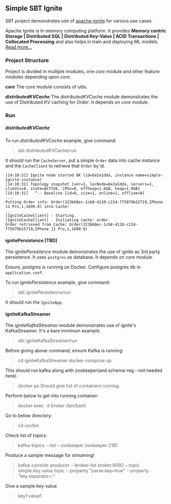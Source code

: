 ## Simple SBT Ignite

SBT project demonstrates use of [apache-ignite](https://ignite.apache.org) for various use cases.

Apache Ignite is In memory computing platform. It provides
**Memory centric Storage | Distributed SQL | Distributed Key-Value | ACID Transactions | Collocated Processing** and also helps in train and deploying ML models. [Read more...](https://apacheignite.readme.io/docs)

### Project Structure
Project is divided in multiple modules, one *core* module and other feature modules depending upon *core*.

***core***
The *core* module consists of utils.

***distributedKVCache***
The *distributedKVCache* module demonstrates the use of Distributed KV caching for *Order*. It depends on *core* module.

### Run

##### **distributedKVCache**
To run *distributedKVCache* example, give command:
> sbt distributedKVCache/run

It should run the `CacheServer`, put a simple `Order` data into cache instance and the `CacheClient` to retrieve that `Order` by id.

```
[14:10:31] Ignite node started OK (id=be2a1dda, instance name=simple-ignite-instance)
[14:10:31] Topology snapshot [ver=1, locNode=be2a1dda, servers=1, clients=0, state=ACTIVE, CPUs=8, offheap=1.6GB, heap=1.0GB]
[14:10:31]   ^-- Baseline [id=0, size=1, online=1, offline=0]
...
Putting Order info: Order(323b68ec-1cb8-4110-c214-f75079b15719,IPhone 11 Pro,1,1699.0) into Cache!
...
[IgniteCacheClient] - Starting.
[IgniteCacheClient] - Initiating cache: order.
Order retrieved from Cache: Order(323b68ec-1cb8-4110-c214-f75079b15719,IPhone 11 Pro,1,1699.0)
```


#### **ignitePersistence** [TBD]
The *ignitePersistence* module demonstrates the use of ignite as 3rd party persistence. It uses `postgres` as database. It depends on *core* module.

Ensure, postgres is running on Docker. Configure postgres db in `application.conf`.

To run *ignitePersistence* example, give command:
> sbt ignitePersistence/run

It should run the `IgniteApp`.

#### **igniteKafkaStreamer**
The *igniteKafkaStreamer* module demonstrates use of ignite's KafkaStreamer. It's a bare minimum example.

> sbt igniteKafkaStreamer/run

Before giving above command, ensure Kafka is running:
> cd igniteKafkaStreamer
> docker-compose up

This should run kafka along with zookeeper(and schema-reg - not needed here).
> docker ps
Should give list of containers running.

Perform below to get into running container:
> docker exec -it broker /bin/bash

Go to below directory:
> cd usr/bin

Check list of topics:
> kafka-topics --list --zookeeper zookeeper:2181

Produce a sample message for streaming!
> kafka-console-producer --broker-list broker:9092 --topic simple.key.value.topic --property "parse.key=true" --property "key.separator=:"

Give a sample key-value
> key1:value1